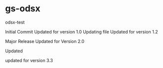 # gs-odsx
odsx-test

Initial Commit
Updated for version 1.0
Updating file
Updated for version 1.2

Major Release
Updated for Version 2.0

Updated


updated for version 3.3
